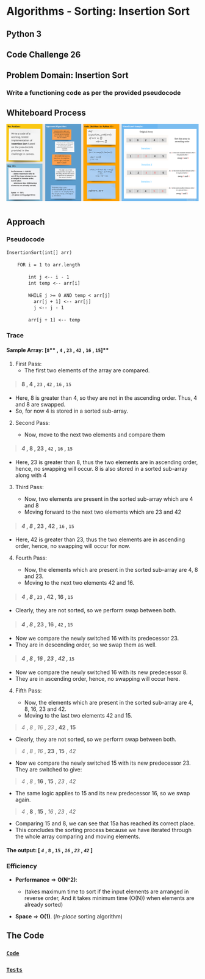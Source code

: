 # **Algorithms - Sorting: Insertion Sort**

## Python 3

## Code Challenge 26

## Problem Domain: **Insertion Sort**

### Write a functioning code as per the provided pseudocode


## Whiteboard Process

![insertion_sort](insertion_sort_wb.png)

# 

## Approach

### **Pseudocode**
        
    InsertionSort(int[] arr)
    
        FOR i = 1 to arr.length
    
            int j <-- i - 1
            int temp <-- arr[i]
      
            WHILE j >= 0 AND temp < arr[j]
              arr[j + 1] <-- arr[j]
              j <-- j - 1
      
            arr[j + 1] <-- temp

### **Trace**

#### **Sample Array: [**`8`** ,   **`4`** ,   **`23`** ,   **`42`** ,   **`16`** ,   **`15`**]**

1. First Pass:
   - The first two elements of the array are compared.

>  #### **8** ,   **4** ,   **`23`** ,   **`42`** ,   **`16`** ,   **`15`**  

   - Here, 8 is greater than 4, so they are not in the ascending order. Thus, 4 and 8 are swapped.
   - So, for now 4 is stored in a sorted sub-array.

2. Second Pass:

   - Now, move to the next two elements and compare them
>  #### _4_ ,   **8** ,   **23** ,   **`42`** ,   **`16`** ,   **`15`**  
   - Here, 23 is greater than 8, thus the two elements are in ascending order, hence, no swapping will occur.
     8 is also stored in a sorted sub-array along with 4

3. Third Pass:

   - Now, two elements are present in the sorted sub-array which are 4 and 8
   - Moving forward to the next two elements which are 23 and 42
>  #### _4_ ,   _8_ ,   **23** ,   **42** ,   **`16`** ,   **`15`**  
   - Here, 42 is greater than 23, thus the two elements are in ascending order, hence, no swapping will occur for now.

4. Fourth Pass:

   - Now, the elements which are present in the sorted sub-array are 4, 8 and 23.
   - Moving to the next two elements 42 and 16.
>  #### _4_ ,   _8_ ,   **`23`** ,   **42** ,   **16** ,   **`15`**  
   - Clearly, they are not sorted, so we perform swap between both.
>  #### _4_ ,   _8_ ,   **23** ,   **16** ,   **`42`** ,   **`15`**  
   - Now we compare the newly switched 16 with its predecessor 23.
   - They are in descending order, so we swap them as well.
>  #### _4_ ,   *8* ,   *16* ,   *23* ,   *42* ,   **`15`**
   - Now we compare the newly switched 16 with its new predecessor 8.
   - They are in ascending order, hence, no swapping will occur here.


4. Fifth Pass:

   - Now, the elements which are present in the sorted sub-array are 4, 8, 16, 23 and 42.
   - Moving to the last two elements 42 and 15.

>   _4_ ,   *8* ,   *16* ,   *23* ,   **42** ,   **15**

   - Clearly, they are not sorted, so we perform swap between both.

>   _4_ ,   *8* ,   *16* ,   **23** ,   **15** ,   *42*
 
   - Now we compare the newly switched 15 with its new predecessor 23. They are switched to give:

>   _4_ ,   *8* ,   **16** ,   **15** ,   *23* ,   *42*

   - The same logic applies to 15 and its new predecessor 16, so we swap again.

>   _4_ ,   **8** ,   **15** ,   *16* ,   *23* ,   *42*

   - Comparing 15  and 8, we can see that 15a has reached its correct place.
   - This concludes the sorting process because we have iterated through the whole array comparing and moving elements.

#### The output: [  _`4`_ ,   **`8`** ,   **`15`** ,   *`16`* ,   *`23`* ,   *`42`*  ]



### **Efficiency**

- **Performance** => **O(N^2)**:
   - (takes maximum time to sort if the input elements are arranged in reverse order, And it takes
     minimum time (O(N)) when elements are already sorted)
  

- **Space** => **O(1)**. (_In-place_ sorting algorithm)


## **The Code**

### [**`Code`**](insertion_sort.py)

### [**`Tests`**](../../../algorithms_py\tests\test_insertion_sort.py)

